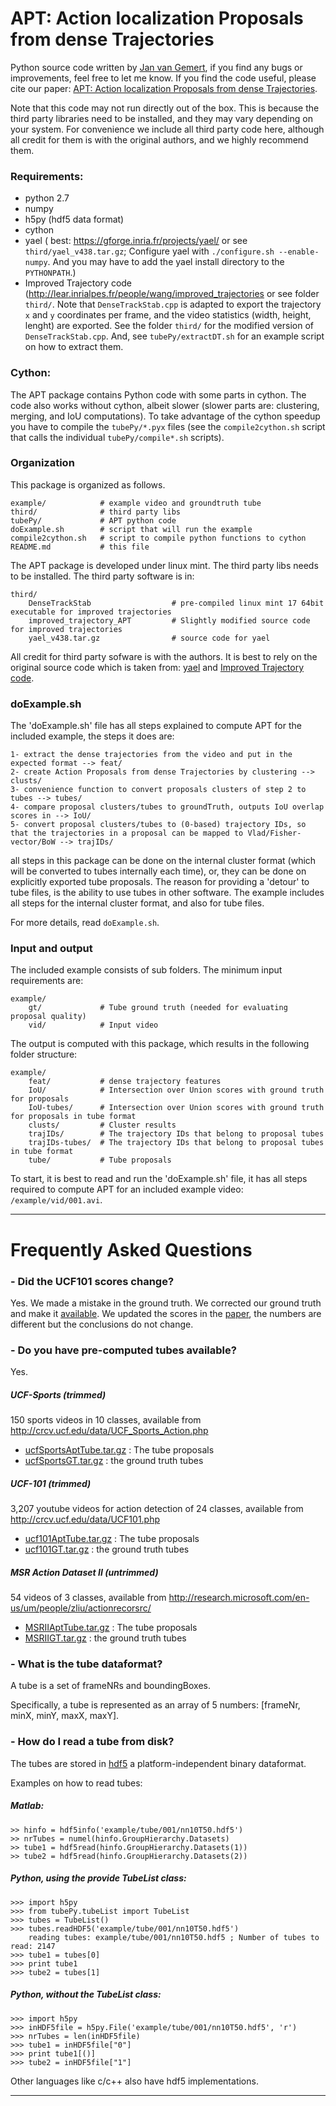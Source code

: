 # APT: Action localization Proposals from dense Trajectories

Python source code written by [Jan van Gemert](http://jvgemert.github.io), if you find any bugs or improvements, feel free to let me know. 
If you find the code useful, please cite our paper: [APT: Action localization Proposals from dense Trajectories](http://jvgemert.github.io/pub/gemertBMVC15APTactionProposals.pdf).

Note that this code may not run directly out of the box.
This is because the third party libraries need to be installed, and they may vary depending on your system. 
For convenience we include all third party code here, although all credit for them is with the original authors, and we highly recommend them.

### Requirements:

 - python 2.7
 - numpy
 - h5py (hdf5 data format)
 - cython
 - yael ( best: https://gforge.inria.fr/projects/yael/ or see `third/yael_v438.tar.gz`; Configure yael with `./configure.sh --enable-numpy`. And you may have to add the yael install directory to the `PYTHONPATH`.)
 - Improved Trajectory code (http://lear.inrialpes.fr/people/wang/improved_trajectories or see folder `third/`. Note that `DenseTrackStab.cpp` is adapted to export the trajectory `x` and `y` coordinates per frame, and the video statistics (width, height, lenght) are exported. See the folder `third/` for the modified version of `DenseTrackStab.cpp`. And, see `tubePy/extractDT.sh` for an example script on how to extract them.

### Cython:
The APT package contains Python code with some parts in cython. The code also works without cython, albeit slower (slower parts are: clustering, merging, and IoU computations). To take advantage of the cython speedup you have to compile the `tubePy/*.pyx` files (see the `compile2cython.sh` script that calls the individual `tubePy/compile*.sh` scripts). 

### Organization

This package is organized as follows.

    example/            # example video and groundtruth tube
    third/              # third party libs 
    tubePy/             # APT python code
    doExample.sh        # script that will run the example
    compile2cython.sh   # script to compile python functions to cython
    README.md           # this file

The APT package is developed under linux mint.
The third party libs needs to be installed. The third party software is in:

    third/
        DenseTrackStab                  # pre-compiled linux mint 17 64bit executable for improved trajectories
        improved_trajectory_APT         # Slightly modified source code for improved trajectories
        yael_v438.tar.gz                # source code for yael

All credit for third party sofware is with the authors.
It is best to rely on the original source code which is taken from:
 [yael](https://gforge.inria.fr/projects/yael/) and [Improved Trajectory code](http://lear.inrialpes.fr/people/wang/improved_trajectories).

### doExample.sh

The 'doExample.sh' file has all steps explained to compute APT for the included example, the steps it does are:

    1- extract the dense trajectories from the video and put in the expected format --> feat/
    2- create Action Proposals from dense Trajectories by clustering --> clusts/
    3- convenience function to convert proposals clusters of step 2 to tubes --> tubes/
    4- compare proposal clusters/tubes to groundTruth, outputs IoU overlap scores in --> IoU/
    5- convert proposal clusters/tubes to (0-based) trajectory IDs, so that the trajectories in a proposal can be mapped to Vlad/Fisher-vector/BoW --> trajIDs/ 

all steps in this package can be done on the internal cluster format (which will be converted to tubes internally each time), or, they can be done on explicitly exported tube proposals.
The reason for providing a 'detour' to tube files, is the ability to use tubes in other software.
The example includes all steps for the internal cluster format, and also for tube files.

For more details, read `doExample.sh`.

### Input and output

The included example consists of sub folders. The minimum input requirements are:

    example/
        gt/             # Tube ground truth (needed for evaluating proposal quality)
        vid/            # Input video

The output is computed with this package, which results in the following folder structure:

    example/
        feat/           # dense trajectory features 
        IoU/            # Intersection over Union scores with ground truth for proposals 
        IoU-tubes/      # Intersection over Union scores with ground truth for proposals in tube format
        clusts/         # Cluster results
        trajIDs/        # The trajectory IDs that belong to proposal tubes
        trajIDs-tubes/  # The trajectory IDs that belong to proposal tubes in tube format
        tube/           # Tube proposals


To start, it is best to read and run the 'doExample.sh' file, it has all steps required to compute APT for an included example video: `/example/vid/001.avi`.

---

# Frequently Asked Questions


### - Did the UCF101 scores change?

Yes. We made a mistake in the ground truth. We corrected our ground truth and make it [available](http://isis-data.science.uva.nl/jvgemert/apt/ucf101GT.tar.gz). We updated the scores in the [paper](http://jvgemert.github.io/pub/gemertBMVC15APTactionProposals.pdf), the numbers are different but the conclusions do not change. 


### - Do you have pre-computed tubes available?

Yes.
##### UCF-Sports (trimmed)
150 sports videos in 10 classes, available from http://crcv.ucf.edu/data/UCF_Sports_Action.php

- [ucfSportsAptTube.tar.gz](http://isis-data.science.uva.nl/jvgemert/apt/ucfSportsAptTube.tar.gz) : 
The tube proposals
- [ucfSportsGT.tar.gz](http://isis-data.science.uva.nl/jvgemert/apt/ucfSportsGT.tar.gz) : the ground truth tubes

##### UCF-101 (trimmed)
3,207 youtube videos for action detection of 24 classes, available from http://crcv.ucf.edu/data/UCF101.php

- [ucf101AptTube.tar.gz](http://isis-data.science.uva.nl/jvgemert/apt/ucf101AptTube.tar.gz) : 
The tube proposals
- [ucf101GT.tar.gz](http://isis-data.science.uva.nl/jvgemert/apt/ucf101GT.tar.gz) : the ground truth tubes


##### MSR Action Dataset II (untrimmed)
54 videos of 3 classes, available from http://research.microsoft.com/en-us/um/people/zliu/actionrecorsrc/

- [MSRIIAptTube.tar.gz](http://isis-data.science.uva.nl/jvgemert/apt/MSRIIAptTube.tar.gz) : 
The tube proposals
- [MSRIIGT.tar.gz](http://isis-data.science.uva.nl/jvgemert/apt/MSRIIGT.tar.gz) : the ground truth tubes


### - What is the tube dataformat?
A tube is a set of frameNRs and  boundingBoxes.

Specifically, a tube is represented as an array of 5 numbers: [frameNr, minX, minY, maxX, maxY].


### - How do I read a tube from disk?

The tubes are stored in [hdf5](https://www.hdfgroup.org/HDF5/) a platform-independent binary dataformat.

Examples on how to read tubes:

##### Matlab:
```
>> hinfo = hdf5info('example/tube/001/nn10T50.hdf5')
>> nrTubes = numel(hinfo.GroupHierarchy.Datasets)
>> tube1 = hdf5read(hinfo.GroupHierarchy.Datasets(1))
>> tube2 = hdf5read(hinfo.GroupHierarchy.Datasets(2))
```

##### Python, using the provide TubeList class:
```
>>> import h5py
>>> from tubePy.tubeList import TubeList
>>> tubes = TubeList()
>>> tubes.readHDF5('example/tube/001/nn10T50.hdf5')
	reading tubes: example/tube/001/nn10T50.hdf5 ; Number of tubes to read: 2147
>>> tube1 = tubes[0]
>>> print tube1
>>> tube2 = tubes[1]
```

##### Python, without the TubeList class:
```
>>> import h5py
>>> inHDF5file = h5py.File('example/tube/001/nn10T50.hdf5', 'r')
>>> nrTubes = len(inHDF5file)
>>> tube1 = inHDF5file["0"]
>>> print tube1[()]
>>> tube2 = inHDF5file["1"]
```

Other languages like c/c++ also have hdf5 implementations.



---
